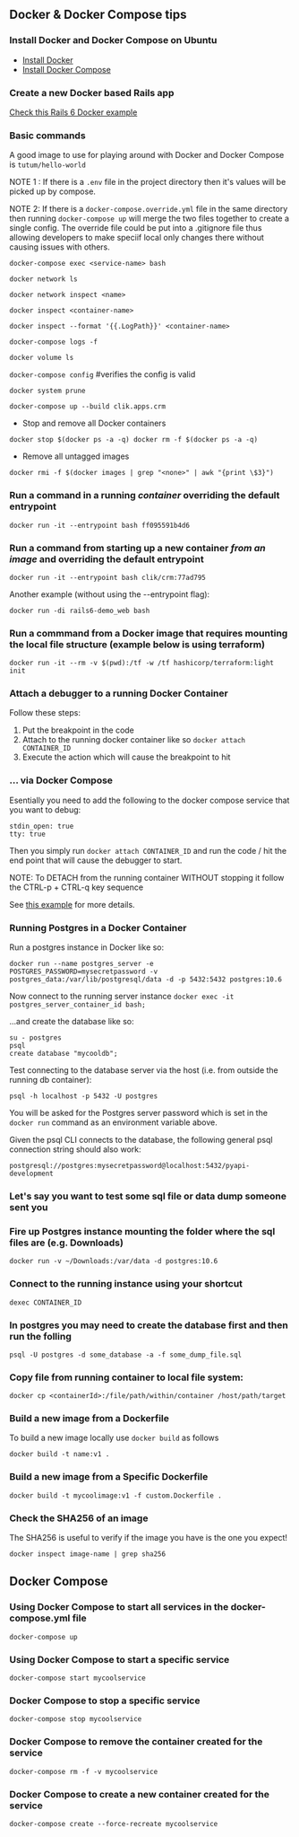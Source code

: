## Docker & Docker Compose tips

### Install Docker and Docker Compose on Ubuntu

* [Install Docker](https://www.digitalocean.com/community/tutorials/how-to-install-and-use-docker-on-ubuntu-18-04)
* [Install Docker Compose](https://www.digitalocean.com/community/tutorials/how-to-install-docker-compose-on-ubuntu-18-04)

### Create a new Docker based Rails app

[Check this Rails 6 Docker example](https://github.com/jensendarren/rails6-docker-demo)

### Basic commands

A good image to use for playing around with Docker and Docker Compose is `tutum/hello-world`

NOTE 1 : If there is a `.env` file in the project directory then it's values will be picked up by compose.

NOTE 2: If there is a `docker-compose.override.yml` file in the same directory then running `docker-compose up` will merge the two files together to create a single config. The override file could be put into a .gitignore file thus allowing developers to make speciif local only changes there without causing issues with others.

`docker-compose exec <service-name> bash`

`docker network ls`

`docker network inspect <name>`

`docker inspect <container-name>`

`docker inspect --format '{{.LogPath}}' <container-name>`

`docker-compose logs -f`

`docker volume ls`

`docker-compose config` #verifies the config is valid

`docker system prune`

`docker-compose up --build clik.apps.crm`

* Stop and remove all Docker containers

`docker stop $(docker ps -a -q)
docker rm -f $(docker ps -a -q)`

* Remove all untagged images

`docker rmi -f $(docker images | grep "<none>" | awk "{print \$3}")`

### Run a command in a running *container* overriding the default entrypoint
`docker run -it --entrypoint bash ff095591b4d6`

### Run a command from starting up a new container *from an image* and overriding the default entrypoint
`docker run -it --entrypoint bash clik/crm:77ad795`

Another example (without using the --entrypoint flag):

`docker run -di rails6-demo_web bash`

### Run a commmand from a Docker image that requires mounting the local file structure (example below is using terraform)

`docker run -it --rm -v $(pwd):/tf -w /tf hashicorp/terraform:light init`

### Attach a debugger to a running Docker Container

Follow these steps:

1. Put the breakpoint in the code
1. Attach to the running docker container like so `docker attach CONTAINER_ID`
1. Execute the action which will cause the breakpoint to hit

### ... via Docker Compose

Esentially you need to add the following to the docker compose service that you want to debug:

```
stdin_open: true
tty: true
```

Then you simply run `docker attach CONTAINER_ID` and run the code / hit the end point that will cause the debugger to start.

NOTE: To DETACH from the running container WITHOUT stopping it follow the CTRL-p + CTRL-q key sequence

See [this example](https://blog.lucasferreira.org/howto/2017/06/03/running-pdb-with-docker-and-gunicorn.html) for more details.

### Running Postgres in a Docker Container

Run a postgres instance in Docker like so:

`docker run --name postgres_server -e POSTGRES_PASSWORD=mysecretpassword -v postgres_data:/var/lib/postgresql/data -d -p 5432:5432 postgres:10.6`

Now connect to the running server instance `docker exec -it postgres_server_container_id bash;`

...and create the database like so:

```
su - postgres
psql
create database "mycooldb";
```

Test connecting to the database server via the host (i.e. from outside the running db container):

`psql -h localhost -p 5432 -U postgres`

You will be asked for the Postgres server password which is set in the `docker run` command as an environment variable above.

Given the psql CLI connects to the database, the following general psql connection string should also work:

`postgresql://postgres:mysecretpassword@localhost:5432/pyapi-development`

### Let's say you want to test some sql file or data dump someone sent you
### Fire up Postgres instance mounting the folder where the sql files are (e.g. Downloads)

`docker run -v ~/Downloads:/var/data -d postgres:10.6`

### Connect to the running instance using your shortcut

`dexec CONTAINER_ID`

### In postgres you may need to create the database first and then run the folling

`psql -U postgres -d some_database -a -f some_dump_file.sql`

### Copy file from running container to local file system:

`docker cp <containerId>:/file/path/within/container /host/path/target`

### Build a new image from a Dockerfile

To build a new image locally use `docker build` as follows

```
docker build -t name:v1 .
```

### Build a new image from a Specific Dockerfile

```
docker build -t mycoolimage:v1 -f custom.Dockerfile .
```

### Check the SHA256 of an image

The SHA256 is useful to verify if the image you have is the one you expect!

```
docker inspect image-name | grep sha256
```

## Docker Compose

### Using Docker Compose to start all services in the docker-compose.yml file

```
docker-compose up
```

### Using Docker Compose to start a specific service

```
docker-compose start mycoolservice
```

### Docker Compose to stop a specific service

```
docker-compose stop mycoolservice
```

### Docker Compose to remove the container created for the service

```
docker-compose rm -f -v mycoolservice
```

### Docker Compose to create a new container created for the service

```
docker-compose create --force-recreate mycoolservice
```